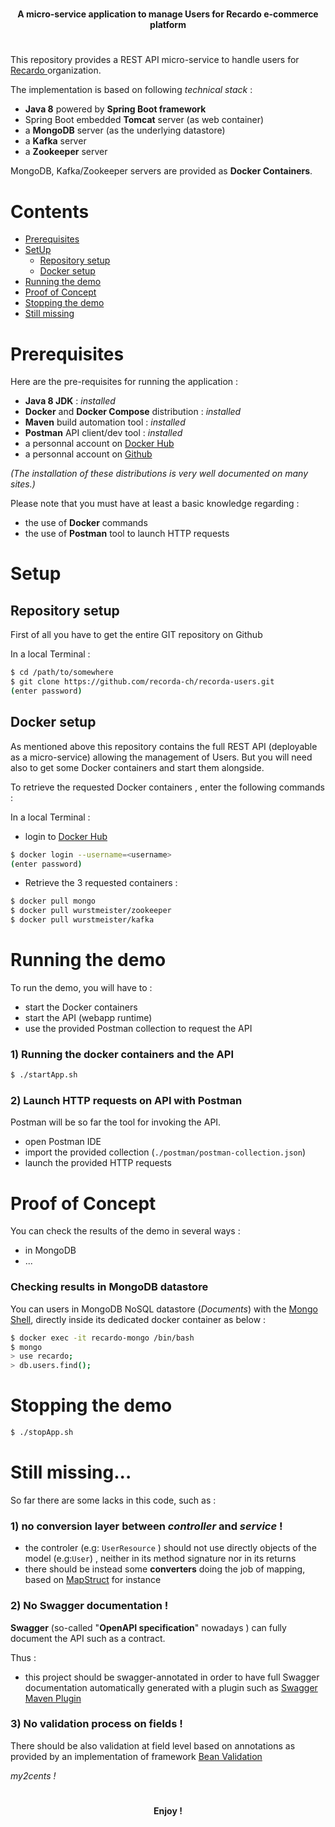 #  
  
<p align="center">  
    <strong>A micro-service application to manage Users for Recardo e-commerce platform</strong>  
</p>  
  
#  
  
  
This repository provides a REST API micro-service to handle users for [Recardo ](https://github.com/recorda-ch) organization.   
  
The implementation is based on following *technical stack* :  
- **Java 8** powered by **Spring Boot framework**  
- Spring Boot embedded **Tomcat** server (as web container)  
- a **MongoDB** server (as the underlying datastore)  
- a **Kafka** server
- a **Zookeeper** server

MongoDB, Kafka/Zookeeper servers are provided as **Docker Containers**.  
  
# Contents  
  
- [Prerequisites](#prerequisites)  
- [SetUp](#setup)  
  - [Repository setup](#repository-setup)   
  - [Docker setup](#docker-setup)   
- [Running the demo](#running-the-demo)  
- [Proof of Concept](#proof-of-concept)
- [Stopping the demo](#stopping-the-demo)  
- [Still missing](#still-missing...)  
  
# Prerequisites  
Here are the pre-requisites for running the application :  
- **Java 8 JDK** : *installed*  
- **Docker** and **Docker Compose** distribution : *installed*  
- **Maven** build automation tool : *installed*  
- **Postman** API client/dev tool : *installed*  
- a personnal account on [Docker Hub](https://hub.docker.com/)   
- a personnal account on [Github](https://github.com/)  
  
*(The installation of these distributions is very well documented on many sites.)*  
  
Please note that you must have at least a basic knowledge regarding :  
- the use of **Docker** commands  
- the use of **Postman** tool to launch HTTP requests  
  
  
# Setup  
  
## Repository setup  
First of all you have to get the entire GIT repository on Github  
  
In a local Terminal :  

```bash  
$ cd /path/to/somewhere  
$ git clone https://github.com/recorda-ch/recorda-users.git  
(enter password)  
```  
  
## Docker setup  

As mentioned above this repository contains the full REST API (deployable as a micro-service) allowing the management of Users. But you will need also to get some Docker containers and start them alongside.  
  
To retrieve the requested Docker containers , enter the following commands :  
  
In a local Terminal :  
- login to [Docker Hub](https://hub.docker.com/)   

```bash  
$ docker login --username=<username>  
(enter password)  
```  
- Retrieve the 3 requested containers :  

```bash  
$ docker pull mongo
$ docker pull wurstmeister/zookeeper
$ docker pull wurstmeister/kafka
```  
  
# Running the demo  
  
To run the demo, you will have to :  
- start the Docker containers  
- start the API (webapp runtime)  
- use the provided Postman collection to request the API  
  
### 1) Running the docker containers and the API  

```bash  
$ ./startApp.sh
```  
  
### 2) Launch HTTP requests on API with Postman  
Postman will be so far the tool for invoking the API.  
- open Postman IDE  
- import the provided collection (``./postman/postman-collection.json``)  
- launch the provided HTTP requests   
  
# Proof of Concept  
  
You can check the results of the demo in several ways :  
 - in MongoDB  
 - ...  

### Checking results in MongoDB datastore  
You can users in MongoDB NoSQL datastore (*Documents*) with the [Mongo Shell](https://docs.mongodb.com/manual/mongo/), directly inside its dedicated docker container as below :  

```bash  
$ docker exec -it recardo-mongo /bin/bash  
$ mongo  
> use recardo;  
> db.users.find();  
```  
  
# Stopping the demo  

```bash  
$ ./stopApp.sh
```  


# Still missing...

So far there are some lacks in this code, such as :

### 1) no conversion layer between *controller* and *service* !
- the controler (e.g: ``UserResource`` ) should not use directly objects of the model (e.g:``User``) , neither in its method signature nor in its returns
- there should be instead some **converters** doing the job of mapping, based on [MapStruct](https://mapstruct.org/) for instance

### 2) No Swagger documentation !

**Swagger** (so-called "**OpenAPI specification**" nowadays ) can fully document the API such as a contract.

Thus :
- this project should be swagger-annotated in order to have full Swagger documentation automatically generated with a plugin such as [Swagger Maven Plugin](https://github.com/kongchen/swagger-maven-plugin)

### 3) No validation process on fields !

There should be also validation at field level based on annotations as provided by an implementation of framework [Bean Validation](https://beanvalidation.org/)


*my2cents !*

#
 <p align="center">  
    <strong>Enjoy !</strong>  
</p>  
  
#
